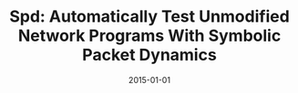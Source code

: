 ---
title: "Spd: Automatically Test Unmodified Network Programs With Symbolic Packet Dynamics"
date: 2015-01-01
venue: "2015 IEEE Global Communications Conference, GLOBECOM 2015, San Diego, CA, USA, December 6-10, 2015"
paperurl: https://doi.org/10.1109/GLOCOM.2014.7417134
authors: "Wei Sun, Lisong Xu and Sebastian G Elbaum"
awards: ""
---